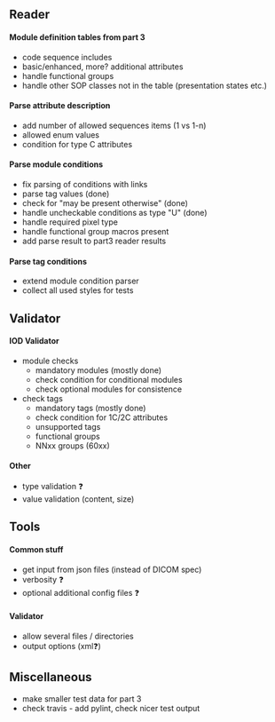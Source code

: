 ## Reader

#### Module definition tables from part 3
* code sequence includes
* basic/enhanced, more? additional attributes
* handle functional groups
* handle other SOP classes not in the table (presentation states etc.)

#### Parse attribute description
* add number of allowed sequences items (1 vs 1-n)
* allowed enum values
* condition for type C attributes

#### Parse module conditions
 * fix parsing of conditions with links
 * parse tag values (done)
 * check for "may be present otherwise" (done)
 * handle uncheckable conditions as type "U" (done)
 * handle required pixel type
 * handle functional group macros present
 * add parse result to part3 reader results

#### Parse tag conditions
* extend module condition parser
* collect all used styles for tests

## Validator

#### IOD Validator
* module checks
    * mandatory modules (mostly done)
    * check condition for conditional modules
    * check optional modules for consistence
* check tags
    * mandatory tags (mostly done)
    * check condition for 1C/2C attributes
    * unsupported tags
    * functional groups
    * NNxx groups (60xx)

#### Other 
* type validation :question:
* value validation (content, size)

## Tools

#### Common stuff
* get input from json files (instead of DICOM spec)
* verbosity :question:
* optional additional config files :question:

#### Validator
* allow several files / directories
* output options (xml:question:)

## Miscellaneous
* make smaller test data for part 3
* check travis - add pylint, check nicer test output
